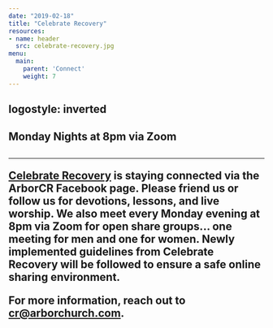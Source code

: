 ```yaml
---
date: "2019-02-18"
title: "Celebrate Recovery"
resources:
- name: header
  src: celebrate-recovery.jpg
menu:
  main:
    parent: 'Connect'
    weight: 7
---
```

logostyle: inverted
---
<h2 class="tight-header">Monday Nights at 8pm via Zoom<h2 class="tight-header">

---
[Celebrate Recovery](https://www.celebraterecovery.com/) is staying connected via the ArborCR Facebook page. Please friend us or follow us for devotions, lessons, and live worship. We also meet every Monday evening at 8pm via Zoom for open share groups... one meeting for men and one for women. Newly implemented guidelines from Celebrate Recovery will be followed to ensure a safe online sharing environment.

For more information, reach out to <cr@arborchurch.com>.

